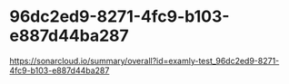 # 96dc2ed9-8271-4fc9-b103-e887d44ba287
https://sonarcloud.io/summary/overall?id=examly-test_96dc2ed9-8271-4fc9-b103-e887d44ba287
